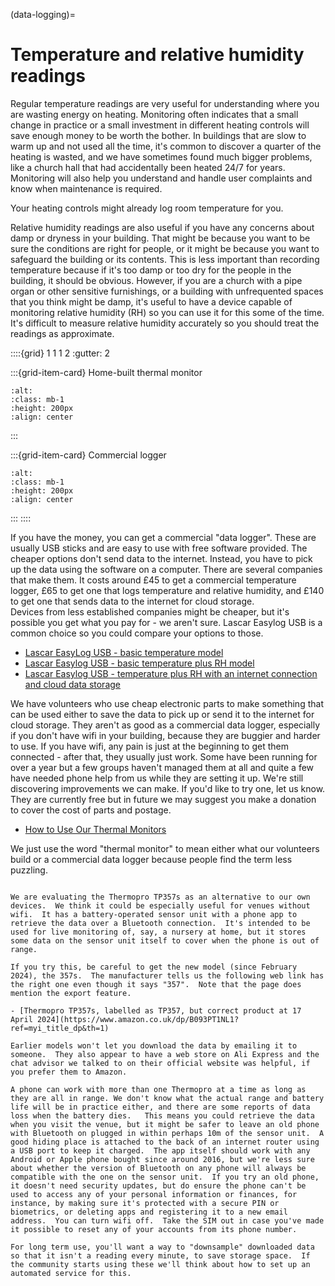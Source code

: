 (data-logging)=
# Temperature and relative humidity readings


Regular temperature readings are very useful for understanding where you are wasting energy on heating.  Monitoring often indicates that a small change in practice or a small investment in different heating controls will save enough money to be worth the bother.  In buildings that are slow to warm up and not used all the time, it's common to discover a quarter of the heating is wasted, and we have sometimes found much bigger problems, like a church hall that had accidentally been heated 24/7 for years.  Monitoring will also help you understand and handle user complaints and know when maintenance is required.

Your heating controls might already log room temperature for you.

Relative humidity readings are also useful if you have any concerns about damp or dryness in your building.  That might be because you want to be sure the conditions are right for people, or it might be because you want to safeguard the building or its contents.  This is less important than recording temperature because if it's too damp or too dry for the people in the building, it should be obvious.  However, if you are a church with a pipe organ or other sensitive furnishings, or a building with unfrequented spaces that you think might be damp, it's useful to have a device capable of monitoring relative humidity (RH) so you can use it for this some of the time.  It's difficult to measure relative humidity accurately so you should treat the readings as approximate.

::::{grid} 1 1 1 2 
:gutter: 2

:::{grid-item-card}  Home-built thermal monitor 
```{image} /images/monitoring/bare-monitor.jpg
:alt: 
:class: mb-1
:height: 200px
:align: center
```
:::

:::{grid-item-card} Commercial logger
```{image} /images/commercial-logger.jpg 
:alt: 
:class: mb-1
:height: 200px
:align: center
```
:::
::::

If you have the money, you can get a commercial "data logger".  These are usually USB sticks and are easy to use with free software provided.  The cheaper options don't send data to the internet.  Instead, you have to pick up the data using the software on a computer.   There are several companies that make them.  It costs around £45 to get a commercial temperature logger, £65 to get one that logs temperature and relative humidity, and £140 to get one that sends data to the internet for cloud storage.    
Devices from less established companies might be cheaper, but it's possible you get what you pay for - we aren't sure.  Lascar Easylog USB is a common choice so you could compare your options to those.


- [Lascar EasyLog USB - basic temperature model](https://www.lascarelectronics.com/easylog-el-usb-1)  
- [Lascar Easylog USB - basic temperature plus RH model](https://www.lascarelectronics.com/easylog-el-usb-2)
- [Lascar Easylog USB - temperature plus RH with an internet connection and cloud data storage](https://lascarelectronics.com/data-loggers/temperature-humidity/el-wifi-th/)

We have volunteers who use cheap electronic parts to make something that can be used either to save the data to pick up or send it to the internet for cloud storage.  They aren't as good as a commercial data logger, especially if you don't have wifi in your building, because they are buggier and harder to use.  If you have wifi, any pain is just at the beginning to get them connected - after that, they usually just work.  Some have been running for over a year but a few groups haven't managed them at all and quite a few have needed phone help from us while they are setting it up.  We're still discovering improvements we can make.  If you'd like to try one, let us know.  They are currently free but in future we may suggest you make a donation to cover the cost of parts and postage. 

- [How to Use Our Thermal Monitors](our-monitors)

We just use the word "thermal monitor" to mean either what our volunteers build or a commercial data logger because people find the term less puzzling.


```{admonition} A new option we are testing

We are evaluating the Thermopro TP357s as an alternative to our own devices.  We think it could be especially useful for venues without wifi.  It has a battery-operated sensor unit with a phone app to retrieve the data over a Bluetooth connection.  It's intended to be used for live monitoring of, say, a nursery at home, but it stores some data on the sensor unit itself to cover when the phone is out of range.  

If you try this, be careful to get the new model (since February 2024), the 357s.  The manufacturer tells us the following web link has the right one even though it says "357".  Note that the page does mention the export feature.  

- [Thermopro TP357s, labelled as TP357, but correct product at 17 April 2024](https://www.amazon.co.uk/dp/B093PT1NL1?ref=myi_title_dp&th=1)

Earlier models won't let you download the data by emailing it to someone.  They also appear to have a web store on Ali Express and the chat advisor we talked to on their official website was helpful, if you prefer them to Amazon.

A phone can work with more than one Thermopro at a time as long as they are all in range. We don't know what the actual range and battery life will be in practice either, and there are some reports of data loss when the battery dies.   This means you could retrieve the data when you visit the venue, but it might be safer to leave an old phone with Bluetooth on plugged in within perhaps 10m of the sensor unit.  A good hiding place is attached to the back of an internet router using a USB port to keep it charged.  The app itself should work with any Android or Apple phone bought since around 2016, but we're less sure about whether the version of Bluetooth on any phone will always be compatible with the one on the sensor unit.  If you try an old phone, it doesn't need security updates, but do ensure the phone can't be used to access any of your personal information or finances, for instance, by making sure it's protected with a secure PIN or biometrics, or deleting apps and registering it to a new email address.  You can turn wifi off.  Take the SIM out in case you've made it possible to reset any of your accounts from its phone number.

For long term use, you'll want a way to "downsample" downloaded data so that it isn't a reading every minute, to save storage space.  If the community starts using these we'll think about how to set up an automated service for this.
 
```